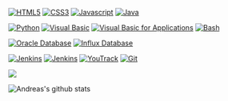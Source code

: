 <p align="left">
<a href="https://en.wikipedia.org/wiki/HTML"><img src="https://user-images.githubusercontent.com/48277853/183027609-0a7e2504-b8f3-4f87-8fea-4f9149f172e4.png" alt="HTML5"></a>
<a href="https://en.wikipedia.org/wiki/CSS"><img src="https://user-images.githubusercontent.com/48277853/183027621-1848667e-9b67-4219-9ea0-880a0bc872cf.png" alt="CSS3"></a>  
<a href="https://en.wikipedia.org/wiki/JavaScript"><img src="https://user-images.githubusercontent.com/48277853/183027762-e522b28d-440f-42ce-a404-ba0923b5baf9.png" alt="Javascript"></a>  
<a href="https://en.wikipedia.org/wiki/Java"><img src="https://user-images.githubusercontent.com/48277853/183027778-f5c20bc9-1035-400b-ac7c-51041bdf7c17.png" alt="Java"</a>  

<a href="https://en.wikipedia.org/wiki/Python"><img src="https://user-images.githubusercontent.com/48277853/183027786-092d4404-b345-4925-b120-8471dc26f713.png" alt="Python"></a>
<a href="https://en.wikipedia.org/wiki/Visual_Basic_(classic)"><img src="https://user-images.githubusercontent.com/48277853/183027796-f9b70908-6126-4f46-9149-bfe770916ad7.png" alt="Visual Basic"></a> 
<a href="https://en.wikipedia.org/wiki/Visual_Basic_for_Applications"><img src="https://user-images.githubusercontent.com/48277853/183027805-170f854b-73d8-4f04-8e1e-96d0e2106d6d.png" alt="Visual Basic for Applications"></a>  <a href="https://en.wikipedia.org/wiki/Bash_(Unix_shell)"><img src="https://user-images.githubusercontent.com/48277853/183029848-c6954883-0033-4a0b-8bad-0e99be241ee8.png" alt="Bash"></a>

<a href="https://en.wikipedia.org/wiki/Oracle_Database"><img src="https://user-images.githubusercontent.com/48277853/183031557-6e609240-ee62-4e05-b513-cdfd361d247f.png" alt="Oracle Database"></a>
<a href="https://en.wikipedia.org/wiki/InfluxDB"><img src="https://user-images.githubusercontent.com/48277853/183031089-21874620-8e5a-4083-add2-0caff9031a22.png" alt="Influx Database"></a>

<a href="https://en.wikipedia.org/wiki/Grafana"><img src="https://user-images.githubusercontent.com/48277853/183028124-58e42df3-b39d-4a86-8f16-68baae22d5bf.png" alt="Jenkins"></a> 
<a href="https://en.wikipedia.org/wiki/Jenkins_(software)"><img src="https://user-images.githubusercontent.com/48277853/183028130-eb0410ca-a6f0-43e2-b750-29213636fe30.png" alt="Jenkins"></a> 
<a href="https://en.wikipedia.org/wiki/YouTrack"><img src="https://user-images.githubusercontent.com/48277853/183028134-4ffd9e58-fb37-43ee-94d4-7b6325f5a1a2.png" alt="YouTrack"></a>
<a href="https://en.wikipedia.org/wiki/Git"><img src="https://user-images.githubusercontent.com/48277853/183028139-9eb12e25-d3b9-4d2b-9a89-8715cd6cddb7.png" alt="Git"></a> 

![](https://komarev.com/ghpvc/?username=aviolaris)

![Andreas's github stats](https://github-readme-stats.vercel.app/api?username=aviolaris&theme=tokyonight)
